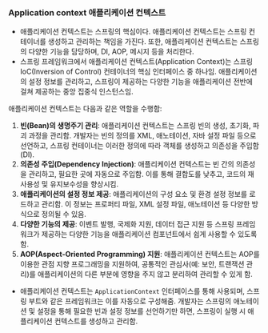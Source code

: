 ### Application context 애플리케이션 컨텍스트
- 애플리케이션 컨텍스트는 스프링의 핵심이다. 애플리케이션 컨텍스트는 스프링 컨테이너를 생성하고 관리하는 책임을 가진다. 또한, 애플리케이션 컨텍스트는 스프링의 다양한 기능을 담당하며, DI, AOP, 메시지 등을 처리한다.
- 스프링 프레임워크에서 애플리케이션 컨텍스트(Application Context)는 스프링 IoC(Inversion of Control) 컨테이너의 핵심 인터페이스 중 하나임. 애플리케이션의 설정 정보를 관리하고, 스프링이 제공하는 다양한 기능을 애플리케이션 전반에 걸쳐 제공하는 중앙 집중식 인스턴스임.

애플리케이션 컨텍스트는 다음과 같은 역할을 수행함:
1. **빈(Bean)의 생명주기 관리**: 애플리케이션 컨텍스트는 스프링 빈의 생성, 초기화, 파괴 과정을 관리함. 개발자는 빈의 정의를 XML, 애노테이션, 자바 설정 파일 등으로 선언하고, 스프링 컨테이너는 이러한 정의에 따라 객체를 생성하고 의존성을 주입함(DI).
2. **의존성 주입(Dependency Injection)**: 애플리케이션 컨텍스트는 빈 간의 의존성을 관리하고, 필요한 곳에 자동으로 주입함. 이를 통해 결합도를 낮추고, 코드의 재사용성 및 유지보수성을 향상시킴.
3. **애플리케이션의 설정 정보 제공**: 애플리케이션의 구성 요소 및 환경 설정 정보를 로드하고 관리함. 이 정보는 프로퍼티 파일, XML 설정 파일, 애노테이션 등 다양한 방식으로 정의될 수 있음.
4. **다양한 기능의 제공**: 이벤트 발행, 국제화 지원, 데이터 접근 지원 등 스프링 프레임워크가 제공하는 다양한 기능을 애플리케이션 컴포넌트에서 쉽게 사용할 수 있도록 함.
5. **AOP(Aspect-Oriented Programming) 지원**: 애플리케이션 컨텍스트는 AOP를 이용한 관점 지향 프로그래밍을 지원하여, 공통적인 관심사(예: 보안, 트랜잭션 관리)를 애플리케이션의 다른 부분에 영향을 주지 않고 분리하여 관리할 수 있게 함.
- 애플리케이션 컨텍스트는 `ApplicationContext` 인터페이스를 통해 사용되며, 스프링 부트와 같은 프레임워크는 이를 자동으로 구성해줌. 개발자는 스프링의 애노테이션 및 설정을 통해 필요한 빈과 설정 정보를 선언하기만 하면, 스프링이 실행 시 애플리케이션 컨텍스트를 생성하고 관리함.